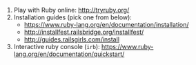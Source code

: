 1. Play with Ruby online: http://tryruby.org/
2. Installation guides (pick one from below):
    - https://www.ruby-lang.org/en/documentation/installation/
    - http://installfest.railsbridge.org/installfest/
    - http://guides.railsgirls.com/install
3. Interactive ruby console (`irb`): https://www.ruby-lang.org/en/documentation/quickstart/

